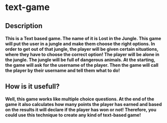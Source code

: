 # text-game

## Description
#### This is a Text based game. The name of it is Lost in the Jungle. This game will put the user in a jungle and make them choose the right options. In order to get out of that jungle, the player will be given certain situations, where they have to choose the correct option! The player will be alone in the jungle. The jungle will be full of dangerous animals. At the starting, the game will ask for the username of the player. Then the game will call the player by their username and tell them what to do!

## How is it usefull?
#### Well, this game works like multiple choice questions. At the end of the game it also calculates how many points the player has earned and based on the results it will declare if the player has won or not! Therefore, you could use this technique to create any kind of text-based game!
